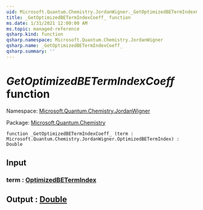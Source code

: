 ```yaml
---
uid: Microsoft.Quantum.Chemistry.JordanWigner._GetOptimizedBETermIndexCoeff_
title: _GetOptimizedBETermIndexCoeff_ function
ms.date: 1/31/2021 12:00:00 AM
ms.topic: managed-reference
qsharp.kind: function
qsharp.namespace: Microsoft.Quantum.Chemistry.JordanWigner
qsharp.name: _GetOptimizedBETermIndexCoeff_
qsharp.summary: ''
---
```


# _GetOptimizedBETermIndexCoeff_ function

Namespace: [Microsoft.Quantum.Chemistry.JordanWigner](xref:Microsoft.Quantum.Chemistry.JordanWigner)

Package: [Microsoft.Quantum.Chemistry](https://nuget.org/packages/Microsoft.Quantum.Chemistry)




```qsharp
function _GetOptimizedBETermIndexCoeff_ (term : Microsoft.Quantum.Chemistry.JordanWigner.OptimizedBETermIndex) : Double
```


## Input

### term : [OptimizedBETermIndex](xref:Microsoft.Quantum.Chemistry.JordanWigner.OptimizedBETermIndex)





## Output : [Double](xref:microsoft.quantum.lang-ref.double)

